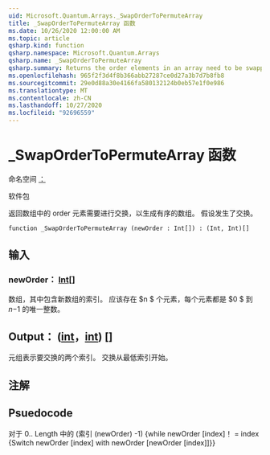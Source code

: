 ```yaml
---
uid: Microsoft.Quantum.Arrays._SwapOrderToPermuteArray
title: _SwapOrderToPermuteArray 函数
ms.date: 10/26/2020 12:00:00 AM
ms.topic: article
qsharp.kind: function
qsharp.namespace: Microsoft.Quantum.Arrays
qsharp.name: _SwapOrderToPermuteArray
qsharp.summary: Returns the order elements in an array need to be swapped to produce an ordered array. Assumes swaps occur in place.
ms.openlocfilehash: 965f2f3d4f8b366abb27287ce0d27a3b7d7b8fb8
ms.sourcegitcommit: 29e0d88a30e4166fa580132124b0eb57e1f0e986
ms.translationtype: MT
ms.contentlocale: zh-CN
ms.lasthandoff: 10/27/2020
ms.locfileid: "92696559"
---
```

# <a name="_swapordertopermutearray-function"></a>_SwapOrderToPermuteArray 函数

命名空间 [：](xref:Microsoft.Quantum.Arrays)

软件包 [](https://nuget.org/packages/)


返回数组中的 order 元素需要进行交换，以生成有序的数组。
假设发生了交换。

```qsharp
function _SwapOrderToPermuteArray (newOrder : Int[]) : (Int, Int)[]
```


## <a name="input"></a>输入

### <a name="neworder--int"></a>newOrder： [Int](xref:microsoft.quantum.lang-ref.int)[]

数组，其中包含新数组的索引。 应该存在 $n $ 个元素，每个元素都是 $0 $ 到 $n-$1 的唯一整数。



## <a name="output--intint"></a>Output： ([int](xref:microsoft.quantum.lang-ref.int)，[int](xref:microsoft.quantum.lang-ref.int)) []

元组表示要交换的两个索引。 交换从最低索引开始。

## <a name="remarks"></a>注解

## <a name="psuedocode"></a>Psuedocode

对于 0.. Length 中的 (索引 (newOrder) -1) {while newOrder [index]！ = index {Switch newOrder [index] with newOrder [newOrder [index]]}}